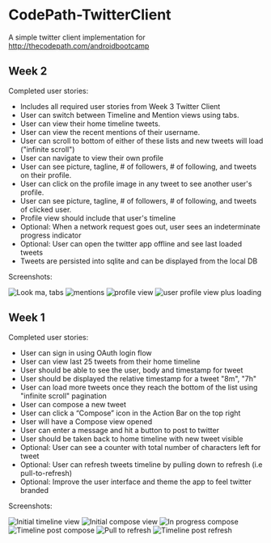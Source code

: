CodePath-TwitterClient
======================

A simple twitter client implementation for http://thecodepath.com/androidbootcamp

Week 2
------

Completed user stories:
* Includes all required user stories from Week 3 Twitter Client
* User can switch between Timeline and Mention views using tabs.
 * User can view their home timeline tweets.
 * User can view the recent mentions of their username.
 * User can scroll to bottom of either of these lists and new tweets will load ("infinite scroll")
* User can navigate to view their own profile
 * User can see picture, tagline, # of followers, # of following, and tweets on their profile.
* User can click on the profile image in any tweet to see another user's profile.
 * User can see picture, tagline, # of followers, # of following, and tweets of clicked user.
 * Profile view should include that user's timeline
* Optional: When a network request goes out, user sees an indeterminate progress indicator
* Optional: User can open the twitter app offline and see last loaded tweets
 * Tweets are persisted into sqlite and can be displayed from the local DB

Screenshots:

![Look ma, tabs](http://i.imgur.com/mBlHmFHl.png)
![mentions](http://i.imgur.com/An4A876l.png)
![profile view](http://i.imgur.com/faBiAHEl.png)
![user profile view plus loading](http://i.imgur.com/7W9HT6il.png)

Week 1
------

Completed user stories:
* User can sign in using OAuth login flow
* User can view last 25 tweets from their home timeline
 * User should be able to see the user, body and timestamp for tweet
 * User should be displayed the relative timestamp for a tweet "8m", "7h"
* User can load more tweets once they reach the bottom of the list using "infinite scroll" pagination
* User can compose a new tweet
 * User can click a “Compose” icon in the Action Bar on the top right
 * User will have a Compose view opened
 * User can enter a message and hit a button to post to twitter
 * User should be taken back to home timeline with new tweet visible
 * Optional: User can see a counter with total number of characters left for tweet
* Optional: User can refresh tweets timeline by pulling down to refresh (i.e pull-to-refresh)
* Optional: Improve the user interface and theme the app to feel twitter branded

Screenshots:

![Initial timeline view](http://i.imgur.com/wKVqTM1l.png)
![Initial compose view](http://i.imgur.com/Itshsgil.png)
![In progress compose](http://i.imgur.com/Ekx3PVJl.png)
![Timeline post compose](http://i.imgur.com/xQCJvpIl.png)
![Pull to refresh](http://i.imgur.com/sN3iC25l.png)
![Timeline post refresh](http://i.imgur.com/vh5SjoTl.png)
